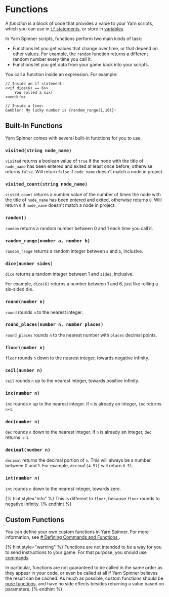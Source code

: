 # Functions

A _function_ is a block of code that provides a value to your Yarn scripts, which you can use in [`if` statements](flow-control.md), or store in [variables](logic-and-variables.md).

In Yarn Spinner scripts, functions perform two main kinds of task:

* Functions let you get values that change over time, or that depend on other values. For example, the `random` function returns a different random number every time you call it.
* Functions let you get data from your game back into your scripts.

You call a function inside an expression. For example:

```yarn
// Inside an if statement:
<<if dice(6) == 6>>
    You rolled a six!
<<endif>>

// Inside a line:
Gambler: My lucky number is {random_range(1,10)}!
```

## Built-In Functions

Yarn Spinner comes with several built-in functions for you to use.

### `visited(string node_name)`

`visited` returns a boolean value of `true` if the node with the title of `node_name` has been entered and exited at least once before, otherwise returns `false`. Will return `false` if `node_name` doesn't match a node in project.

### `visited_count(string node_name)`

`visted_count` returns a number value of the number of times the node with the title of `node_name` has been entered and exited, otherwise returns `0`. Will return `0` if `node_name` doesn't match a node in project.

### `random()`

`random` returns a random number between 0 and 1 each time you call it.

### `random_range(number a, number b)`

`random_range` returns a random integer between `a` and `b`, inclusive.

### `dice(number sides)`

`dice` returns a random integer between 1 and `sides`, inclusive.

For example, `dice(6)` returns a number between 1 and 6, just like rolling a six-sided die.

### `round(number n)`

`round` rounds `n` to the nearest integer.

### `round_places(number n, number places)`

`round_places` rounds `n` to the nearest number with `places` decimal points.

### `floor(number n)`

`floor` rounds `n` down to the nearest integer, towards negative infinity.

### `ceil(number n)`

`ceil` rounds `n` up to the nearest integer, towards positive infinity.

### `inc(number n)`

`inc` rounds `n` up to the nearest integer. If `n` is already an integer, `inc` returns `n+1`.

### `dec(number n)`

`dec` rounds `n` down to the nearest integer. If `n` is already an integer, `dec` returns `n-1`.

### `decimal(number n)`

`decimal` returns the decimal portion of `n`. This will always be a number between 0 and 1. For example, `decimal(4.51)` will return `0.51`.

### `int(number n)`

`int` rounds `n` down to the nearest integer, towards zero.

{% hint style="info" %}
This is different to `floor`, because `floor` rounds to negative infinity.
{% endhint %}

## Custom Functions

You can define your own custom functions in Yarn Spinner. For more information, see [# Defining Commands and Functions ](../../using-yarndonut/creating-commands-functions.md).

{% hint style="warning" %}
Functions are not intended to be a way for you to send instructions to your game. For that purpose, you should use [commands](commands.md).

In particular, functions are not guaranteed to be called in the same order as they appear in your code, or even be called at all if Yarn Spinner believes the result can be cached. As much as possible, custom functions should be [pure functions](https://en.wikipedia.org/wiki/Pure\_function), and have no side effects besides returning a value based on parameters.
{% endhint %}
